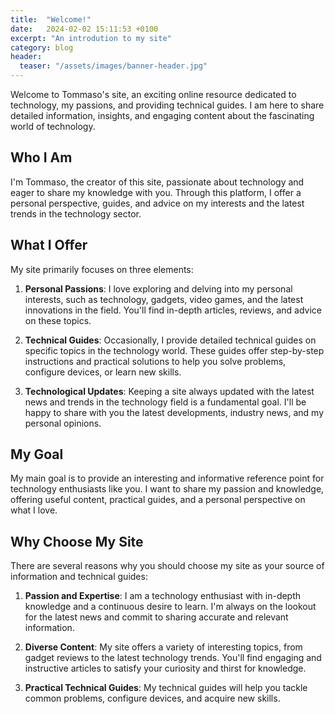 ```yaml
---
title:  "Welcome!"
date:   2024-02-02 15:11:53 +0100
excerpt: "An introdution to my site"
category: blog
header:
  teaser: "/assets/images/banner-header.jpg"
---
```


Welcome to Tommaso's site, an exciting online resource dedicated to technology, my passions, and providing technical guides. I am here to share detailed information, insights, and engaging content about the fascinating world of technology.

## Who I Am

I'm Tommaso, the creator of this site, passionate about technology and eager to share my knowledge with you. Through this platform, I offer a personal perspective, guides, and advice on my interests and the latest trends in the technology sector.

## What I Offer

My site primarily focuses on three elements:

1. **Personal Passions**: I love exploring and delving into my personal interests, such as technology, gadgets, video games, and the latest innovations in the field. You'll find in-depth articles, reviews, and advice on these topics.

2. **Technical Guides**: Occasionally, I provide detailed technical guides on specific topics in the technology world. These guides offer step-by-step instructions and practical solutions to help you solve problems, configure devices, or learn new skills.

3. **Technological Updates**: Keeping a site always updated with the latest news and trends in the technology field is a fundamental goal. I'll be happy to share with you the latest developments, industry news, and my personal opinions.

## My Goal

My main goal is to provide an interesting and informative reference point for technology enthusiasts like you. I want to share my passion and knowledge, offering useful content, practical guides, and a personal perspective on what I love.

## Why Choose My Site

There are several reasons why you should choose my site as your source of information and technical guides:

1. **Passion and Expertise**: I am a technology enthusiast with in-depth knowledge and a continuous desire to learn. I'm always on the lookout for the latest news and commit to sharing accurate and relevant information.

2. **Diverse Content**: My site offers a variety of interesting topics, from gadget reviews to the latest technology trends. You'll find engaging and instructive articles to satisfy your curiosity and thirst for knowledge.

3. **Practical Technical Guides**: My technical guides will help you tackle common problems, configure devices, and acquire new skills.
